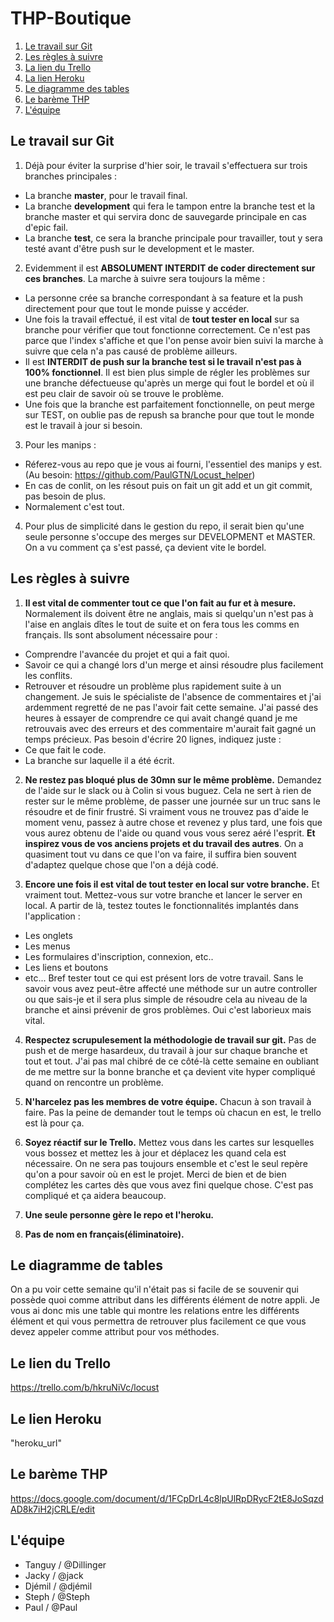 # THP-Boutique

1. [Le travail sur Git](#git)
2. [Les règles à suivre](#rules)
3. [La lien du Trello](#trello)
4. [La lien Heroku](#app)
5. [Le diagramme des tables](#erb)
6. [Le barème THP](#grade)
5. [L'équipe](#team)

## Le travail sur Git <a name="git"></a> 

1. Déjà pour éviter la surprise d'hier soir, le travail s'effectuera sur trois branches principales :
 - La branche **master**, pour le travail final.
 - La branche **development** qui fera le tampon entre la branche test et la branche master et qui servira donc de sauvegarde principale en cas d'epic fail.
 - La branche **test**, ce sera la branche principale pour travailler, tout y sera testé avant d'être push sur le development et le master.

2. Evidemment il est **ABSOLUMENT INTERDIT de coder directement sur ces branches**. La marche à suivre sera toujours la même :
 - La personne crée sa branche correspondant à sa feature et la push directement pour que tout le monde puisse y accéder.
 - Une fois la travail effectué, il est vital de **tout tester en local** sur sa branche pour vérifier que tout fonctionne correctement. Ce n'est pas parce que l'index s'affiche et que l'on pense avoir bien suivi la marche à suivre que cela n'a pas causé de problème ailleurs.
 - Il est **INTERDIT de push sur la branche test si le travail n'est pas à 100% fonctionnel**. Il est bien plus simple de régler les problèmes sur une branche défectueuse qu'après un merge qui fout le bordel et où il est peu clair de savoir où se trouve le problème.
 - Une fois que la branche est parfaitement fonctionnelle, on peut merge sur TEST, on oublie pas de repush sa branche pour que tout le monde est le travail à jour si besoin.

3. Pour les manips :
 - Réferez-vous au repo que je vous ai fourni, l'essentiel des manips y est. (Au besoin: https://github.com/PaulGTN/Locust_helper)
 - En cas de conlit, on les résout puis on fait un git add et un git commit, pas besoin de plus.
 - Normalement c'est tout.

4. Pour plus de simplicité dans le gestion du repo, il serait bien qu'une seule personne s'occupe des merges sur DEVELOPMENT et MASTER. On a vu comment ça s'est passé, ça devient vite le bordel.

## Les règles à suivre <a name="rules"></a> 

1. **Il est vital de commenter tout ce que l'on fait au fur et à mesure.** Normalement ils doivent être ne anglais, mais si quelqu'un n'est pas à l'aise en anglais dîtes le tout de suite et on fera tous les comms en français. Ils sont absolument nécessaire pour :
 - Comprendre l'avancée du projet et qui a fait quoi.
 - Savoir ce qui a changé lors d'un merge et ainsi résoudre plus facilement les conflits.
 - Retrouver et résoudre un problème plus rapidement suite à un changement.
Je suis le spécialiste de l'absence de commentaires et j'ai ardemment regretté de ne pas l'avoir fait cette semaine. J'ai passé des heures à essayer de comprendre ce qui avait changé quand je me retrouvais avec des erreurs et des commentaire m'aurait fait gagné un temps précieux. Pas besoin d'écrire 20 lignes, indiquez juste :
 - Ce que fait le code.
 - La branche sur laquelle il a été écrit. 

2. **Ne restez pas bloqué plus de 30mn sur le même problème.** Demandez de l'aide sur le slack ou à Colin si vous buguez. Cela ne sert à rien de rester sur le même problème, de passer une journée sur un truc sans le résoudre et de finir frustré. Si vraiment vous ne trouvez pas d'aide le moment venu, passez à autre chose et revenez y plus tard, une fois que vous aurez obtenu de l'aide ou quand vous vous serez aéré l'esprit. **Et inspirez vous de vos anciens projets et du travail des autres**. On a quasiment tout vu dans ce que l'on va faire, il suffira bien souvent d'adaptez quelque chose que l'on a déjà codé.   

3. **Encore une fois il est vital de tout tester en local sur votre branche.** Et vraiment tout. Mettez-vous sur votre branche et lancer le server en local. A partir de là, testez toutes le fonctionnalités implantés dans l'application :
 - Les onglets
 - Les menus
 - Les formulaires d'inscription, connexion, etc..
 - Les liens et boutons
 - etc...
Bref tester tout ce qui est présent lors de votre travail. Sans le savoir vous avez peut-être affecté une méthode sur un autre controller ou que sais-je et il sera plus simple de résoudre cela au niveau de la branche et ainsi prévenir de gros problèmes. Oui c'est laborieux mais vital.

4. **Respectez scrupulesement la méthodologie de travail sur git.** Pas de push et de merge hasardeux, du travail à jour sur chaque branche et tout et tout. J'ai pas mal chibré de ce côté-là cette semaine en  oubliant de me mettre sur la bonne branche et ça devient vite hyper compliqué quand on rencontre un problème. 

5. **N'harcelez pas les membres de votre équipe.** Chacun à son travail à faire. Pas la peine de demander tout le temps où chacun en est, le trello est là pour ça. 

6. **Soyez réactif sur le Trello.** Mettez vous dans les cartes sur lesquelles vous bossez et mettez les à jour et déplacez les quand cela est nécessaire. On ne sera pas toujours ensemble et c'est le seul repère qu'on a pour savoir où en est le projet. Merci de bien et de bien complétez les cartes dès que vous avez fini quelque chose. C'est pas compliqué et ça aidera beaucoup. 

7. **Une seule personne gère le repo et l'heroku.** 

8. **Pas de nom en français(éliminatoire).**

## Le diagramme de tables <a name="erb"></a> 

On a pu voir cette semaine qu'il n'était pas si facile de se souvenir qui possède quoi comme attribut dans les différents élément de notre appli. Je vous ai donc mis une table qui montre les relations entre les différents élément et qui vous permettra de retrouver plus facilement ce que vous devez appeler comme attribut pour vos méthodes. 

## Le lien du Trello <a name="trello"></a> 

https://trello.com/b/hkruNiVc/locust

## Le lien Heroku <a name="app"></a> 

"heroku_url"

## Le barème THP <a name="grade"></a> 

https://docs.google.com/document/d/1FCpDrL4c8lpUlRpDRycF2tE8JoSqzdAD8k7iH2jCRLE/edit

## L'équipe <a name="team"></a> 

- Tanguy / @Dillinger 
- Jacky / @jack 
- Djémil / @djémil 
- Steph / @Steph 
- Paul / @Paul 